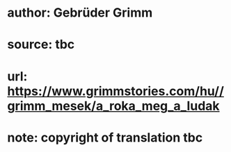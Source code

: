 # author: Gebrüder Grimm
# source: tbc
# url: https://www.grimmstories.com/hu//grimm_mesek/a_roka_meg_a_ludak
# note: copyright of translation tbc



